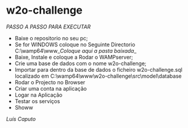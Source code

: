 # w2o-challenge

_PASSO A PASSO PARA EXECUTAR_
- Baixe o repositorio no seu pc;
- Se for WINDOWS coloque no Seguinte Directorio C:\wamp64\www\__Coloque aqui a pasta baixada__
- Baixe, Instale e coloque a Rodar o WAMPserver;
- Crie uma base de dados com o nome w2o-challenge;
- Importar para dentro da base de dados o ficheiro w2o-challenge.sql localizado em C:\wamp64\www\w2o-challenge\src\model\database
- Rodar o Projecto no Browser
- Criar uma conta na aplicação
- Logar na Aplicação
- Testar os serviços
- Showw

_Luís Caputo_
